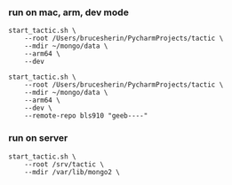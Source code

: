 
### run on mac, arm, dev mode
```
start_tactic.sh \
	--root /Users/brucesherin/PycharmProjects/tactic \
	--mdir ~/mongo/data \
	--arm64 \
	--dev

start_tactic.sh \
	--root /Users/brucesherin/PycharmProjects/tactic \
	--mdir ~/mongo/data \
	--arm64 \
	--dev \
	--remote-repo bls910 "geeb----"

```

### run on server
```
start_tactic.sh \
	--root /srv/tactic \
	--mdir /var/lib/mongo2 \
```